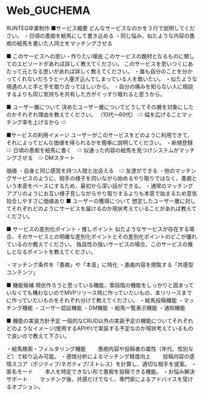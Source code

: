 # Web_GUCHEMA
RUNTEQ卒業制作
■サービス概要
どんなサービスなのかを３行で説明してください。
・日頃の愚痴を絵馬にして書き込める
・同じ悩み、似たような内容の愚痴の絵馬を書いた人同士をマッチングさせる


■ このサービスへの思い・作りたい理由
このサービスの題材となるものに関してのエピソードがあれば詳しく教えてください。
このサービスを思いつくにあたって元となる思いがあれば詳しく教えてください。
・誰も自分のことを分かってくれないだろうと一人塞ぎ込んでしまっている人を救いたい。
・似たような境遇の人と手と手を取り合ってほしいから。
・自分の痛みを知らない人に相談するよりも同じ気持ちを共有した方がぐっすり眠れると思うから。


■ ユーザー層について
決めたユーザー層についてどうしてその層を対象にしたのかそれぞれ理由を教えてください。
（10代〜60代）
⇨ 幅を広げることマッチング率を上げるから
⇨


■サービスの利用イメージ
ユーザーがこのサービスをどのように利用できて、それによってどんな価値を得られるかを簡単に説明してください。
・新規登録　⇨ 日頃の愚痴を絵馬に書く　⇨ 似通った内容の絵馬を見つけシステムがマッチングさせる　⇨ DMスタート

価値
・自身と同じ感覚を持つ人間と出会える　⇨ 友達ができる
・他のマッチングサービスのように、相手の様子を伺いながら始めるやり取りではなく、愚痴という本音をベースにするため、最初から深い話ができる。
・通常のマッチングアプリのようにお互い様子見しながらやり取りするよりも本音で始まるため意気投合しやすさに価値あり
■ ユーザーの獲得について
想定したユーザー層に対してそれぞれどのようにサービスを届けるのか現状考えていることがあれば教えてください。

■ サービスの差別化ポイント・推しポイント
似たようなサービスが存在する場合、そのサービスとの明確な差別化ポイントとその差別化ポイントのどこが優れているのか教えてください。
独自性の強いサービスの場合、このサービスの推しとなるポイントを教えてください。

・マッチング条件を「愚痴」や「本音」に特化
・愚痴内容を閲覧する「共感型コンテンツ」

■ 機能候補
現状作ろうと思っている機能、案段階の機能をしっかりと固まっていなくても構わないのでMVPリリース時に作っていたいもの、本リリースまでに作っていたいものをそれぞれ分けて教えてください。
・絵馬投稿機能
・マッチング機能
・ユーザー認証機能
・DM機能
・絵馬一覧表示機能
・通知機能


■ 機能の実装方針予定
一般的なCRUD以外の実装予定の機能についてそれぞれどのようなイメージ(使用するAPIや)で実装する予定なのか現状考えているもので良いので教えて下さい。

・絵馬検索・フィルタリング機能
　　愚痴内容や投稿者の属性（年代、性別など）で絞り込み可能。
・感情分析によるマッチング精度向上
　　投稿内容の感情スコア（ポジティブ/ネガティブ/ストレス）を計算し、適切な相手を提案。
・匿名モード
　　本人を特定できない形で愚痴を投稿できる機能。
・お悩み解決サポート
　　マッチング後、共感だけでなく、専門家によるアドバイスを受けるオプション。
